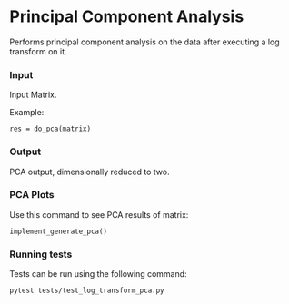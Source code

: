# Principal Component Analysis

Performs principal component analysis on the data after executing a log transform on it.


### Input

Input Matrix.

Example:

```
res = do_pca(matrix)
```

### Output

PCA output, dimensionally reduced to two. 


### PCA Plots

Use this command to see PCA results of matrix:

```
implement_generate_pca()
```


### Running tests

Tests can be run using the following command:

```
pytest tests/test_log_transform_pca.py
```
